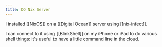 ```yaml
---
title: DO Nix Server
---
```


I installed [[NixOS]] on a [[Digital Ocean]] server using [[nix-infect]].

I can connect to it using [[BlinkShell]] on my iPhone or iPad to do various shell things: it's useful to have a little command line in the cloud.